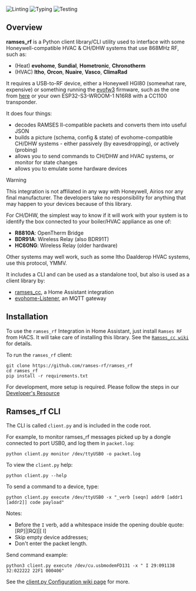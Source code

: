 ![Linting](https://github.com/ramses-rf/ramses_rf/actions/workflows/check-lint.yml/badge.svg)
![Typing](https://github.com/ramses-rf/ramses_rf/actions/workflows/check-type.yml/badge.svg)
![Testing](https://github.com/ramses-rf/ramses_rf/actions/workflows/check-test.yml/badge.svg)

## Overview

**ramses_rf** is a Python client library/CLI utility used to interface with some Honeywell-compatible HVAC & CH/DHW systems that use 868MHz RF, such as:
 - (Heat) **evohome**, **Sundial**, **Hometronic**, **Chronotherm**
 - (HVAC) **Itho**, **Orcon**, **Nuaire**, **Vasco**, **ClimaRad**

It requires a USB-to-RF device, either a Honeywell HGI80 (somewhat rare, expensive) or something running the [evofw3](https://github.com/ghoti57/evofw3) firmware, such as the one from [here](https://indalo-tech.onlineweb.shop/) or your own ESP32-S3-WROOM-1 N16R8 with a CC1100 transponder.

It does four things:
 - decodes RAMSES II-compatible packets and converts them into useful JSON
 - builds a picture (schema, config & state) of evohome-compatible CH/DHW systems - either passively (by eavesdropping), or actively (probing)
 - allows you to send commands to CH/DHW and HVAC systems, or monitor for state changes
 - allows you to emulate some hardware devices

> [!WARNING]
> This integration is not affiliated in any way with Honeywell, Airios nor any final manufacturer. The developers take no responsibility for anything that may happen to your devices because of this library.

For CH/DHW, the simplest way to know if it will work with your system is to identify the box connected to your boiler/HVAC appliance as one of:
 - **R8810A**: OpenTherm Bridge
 - **BDR91A**: Wireless Relay (also BDR91T)
 - **HC60NG**: Wireless Relay (older hardware)

Other systems may well work, such as some Itho Daalderop HVAC systems, use this protocol, YMMV.

It includes a CLI and can be used as a standalone tool, but also is used as a client library by:
 - [ramses_cc](https://github.com/ramses-rf/ramses_cc), a Home Assistant integration
 - [evohome-Listener](https://github.com/smar000/evohome-Listener), an MQTT gateway

## Installation

To use the `ramses_rf` Integration in Home Assistant, just install `Ramses RF` from HACS. It will take care of installing this library. See the [`Ramses_cc wiki`](https://github.com/ramses-rf/ramses_cc/wiki/1.-Installation) for details.

To run the `ramses_rf` client:
```
git clone https://github.com/ramses-rf/ramses_rf
cd ramses_rf
pip install -r requirements.txt
```

For development, more setup is required. Please follow the steps in our [Developer's Resource](README-developers.md)

## Ramses_rf CLI

The CLI is called ``client.py`` and is included in the code root.

For example, to monitor ramses_rf messages picked up by a dongle connected to port USB0, and log them in `packet.log`:
```
python client.py monitor /dev/ttyUSB0 -o packet.log
```
To view the `client.py` help:
```
python client.py --help
```

To send a command to a device, type:
```
python client.py execute /dev/ttyUSB0 -x "_verb [seqn] addr0 [addr1 [addr2]] code payload"
```
Notes:
- Before the `I` verb, add a whitespace inside the opening double quote: [RP]|[RQ]|[ I]
- Skip empty device addresses;
- Don't enter the packet length.

Send command example:
```
python3 client.py execute /dev/cu.usbmodemFD131 -x " I 29:091138 32:022222 22F1 000406"
```
See the [client.py Configuration wiki page](https://github.com/ramses-rf/ramses_rf/wiki/client.py-configuration-file) for more.
